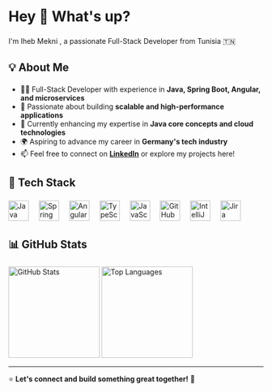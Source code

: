 <h1 align="left">Hey 👋 What's up?</h1>

###  

<p align="left">I'm Iheb Mekni , a passionate Full-Stack Developer from Tunisia 🇹🇳</p>  

###  

<h2 align="left">💡 About Me</h2>  

###  

- 👨‍💻 Full-Stack Developer with experience in **Java, Spring Boot, Angular, and microservices**  
- 🚀 Passionate about building **scalable and high-performance applications**  
- 🎯 Currently enhancing my expertise in **Java core concepts and cloud technologies**  
- 🌍 Aspiring to advance my career in **Germany's tech industry**  
- 📫 Feel free to connect on **[LinkedIn](https://www.linkedin.com/in/mekni-iheb-1580621b0/)** or explore my projects here!  

###  

<h2 align="left">🚀 Tech Stack</h2>  

###  

<div align="left">
  <img src="https://cdn.jsdelivr.net/gh/devicons/devicon/icons/java/java-original.svg" height="40" alt="Java logo" />
  <img width="12" />
  <img src="https://cdn.jsdelivr.net/gh/devicons/devicon/icons/spring/spring-original.svg" height="40" alt="Spring logo" />
  <img width="12" />
  <img src="https://cdn.jsdelivr.net/gh/devicons/devicon/icons/angularjs/angularjs-original.svg" height="40" alt="Angular logo" />
  <img width="12" />
  <img src="https://cdn.jsdelivr.net/gh/devicons/devicon/icons/typescript/typescript-original.svg" height="40" alt="TypeScript logo" />
  <img width="12" />
  <img src="https://cdn.jsdelivr.net/gh/devicons/devicon/icons/javascript/javascript-original.svg" height="40" alt="JavaScript logo" />
  <img width="12" />
  <img src="https://cdn.jsdelivr.net/gh/devicons/devicon/icons/github/github-original.svg" height="40" alt="GitHub logo" />
  <img width="12" />
  <img src="https://cdn.jsdelivr.net/gh/devicons/devicon/icons/intellij/intellij-original.svg" height="40" alt="IntelliJ logo" />
  <img width="12" />
  <img src="https://cdn.jsdelivr.net/gh/devicons/devicon/icons/jira/jira-original.svg" height="40" alt="Jira logo" />
</div>  

###  

<h2 align="left">📊 GitHub Stats</h2>  

###  

<div align="left">
  <img src="https://github-readme-stats.vercel.app/api?username=mekniIheb&show_icons=true&theme=radical" height="180" alt="GitHub Stats" />
  <img src="https://github-readme-stats.vercel.app/api/top-langs/?username=mekniIheb&layout=compact&langs_count=6&theme=dracula" height="180" alt="Top Languages" />

</div>

---

⭐️ **Let's connect and build something great together!** 🚀
